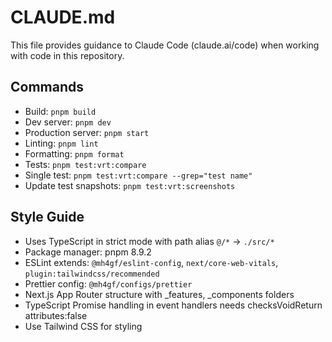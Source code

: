 # CLAUDE.md

This file provides guidance to Claude Code (claude.ai/code) when working with code in this repository.

## Commands
- Build: `pnpm build`
- Dev server: `pnpm dev` 
- Production server: `pnpm start`
- Linting: `pnpm lint`
- Formatting: `pnpm format`
- Tests: `pnpm test:vrt:compare`
- Single test: `pnpm test:vrt:compare --grep="test name"`
- Update test snapshots: `pnpm test:vrt:screenshots`

## Style Guide
- Uses TypeScript in strict mode with path alias `@/*` → `./src/*`
- Package manager: pnpm 8.9.2
- ESLint extends: `@mh4gf/eslint-config`, `next/core-web-vitals`, `plugin:tailwindcss/recommended`
- Prettier config: `@mh4gf/configs/prettier`
- Next.js App Router structure with _features, _components folders
- TypeScript Promise handling in event handlers needs checksVoidReturn attributes:false
- Use Tailwind CSS for styling